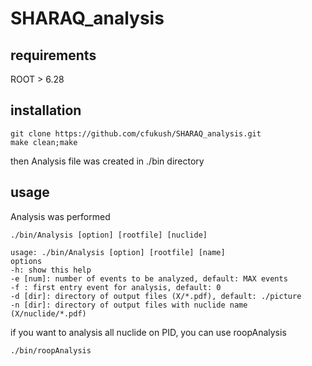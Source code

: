 # SHARAQ_analysis
## requirements
ROOT > 6.28

## installation
```
git clone https://github.com/cfukush/SHARAQ_analysis.git
make clean;make
```
then Analysis file was created in ./bin directory


## usage
Analysis was performed 
```
./bin/Analysis [option] [rootfile] [nuclide]
```
```
usage: ./bin/Analysis [option] [rootfile] [name]
options
-h: show this help
-e [num]: number of events to be analyzed, default: MAX events
-f : first entry event for analysis, default: 0
-d [dir]: directory of output files (X/*.pdf), default: ./picture
-n [dir]: directory of output files with nuclide name (X/nuclide/*.pdf)
```

if you want to analysis all nuclide on PID, you can use roopAnalysis
```
./bin/roopAnalysis
```
